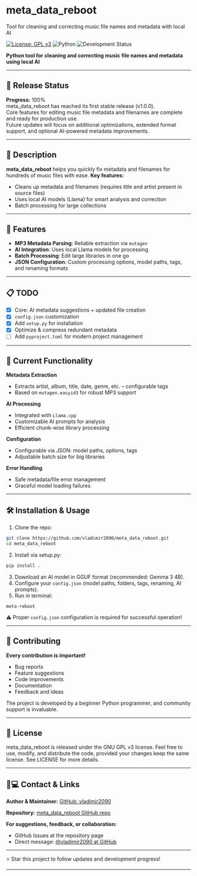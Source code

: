 # meta_data_reboot

Tool for cleaning and correcting music file names and metadata with local AI

[![License: GPL v3](https://img.shields.io/badge/License-GPLv3-blue.svg)](https://www.gnu.org/licenses/gpl-3.0)
![Python](https://img.shields.io/badge/python-3.9+-blue.svg)
![Development Status](https://img.shields.io/badge/status-100%25%20complete-green.svg)

**Python tool for cleaning and correcting music file names and metadata using local AI**

***
## 🚀 Release Status

**Progress:** 100%  
meta_data_reboot has reached its first stable release (v1.0.0).  
Core features for editing music file metadata and filenames are complete and ready for production use.  
Future updates will focus on additional optimizations, extended format support, and optional AI-powered metadata improvements.

***

## 📝 Description

**meta_data_reboot** helps you quickly fix metadata and filenames for hundreds of music files with ease.
**Key features:**

- Cleans up metadata and filenames (requires title and artist present in source files)
- Uses local AI models (Llama) for smart analysis and correction
- Batch processing for large collections

***

## 🎯 Features

- **MP3 Metadata Parsing**: Reliable extraction via `mutagen`
- **AI Integration**: Uses local Llama models for processing
- **Batch Processing**: Edit large libraries in one go
- **JSON Configuration**: Custom processing options, model paths, tags, and renaming formats

***

## 📋 TODO

- [x] Core: AI metadata suggestions + updated file creation
- [x] `config.json` customization
- [x] Add `setup.py` for installation
- [X] Optimize \& compress redundant metadata
- [ ] Add `pyproject.toml` for modern project management

***

## 🔧 Current Functionality

**Metadata Extraction**

- Extracts artist, album, title, date, genre, etc. – configurable tags
- Based on `mutagen.easyid3` for robust MP3 support

**AI Processing**

- Integrated with `Llama.cpp`
- Customizable AI prompts for analysis
- Efficient chunk-wise library processing

**Configuration**

- Configurable via JSON: model paths, options, tags
- Adjustable batch size for big libraries

**Error Handling**

- Safe metadata/file error management
- Graceful model loading failures

***

## 🛠️ Installation \& Usage

1. Clone the repo:

```bash
git clone https://github.com/vladimir2090/meta_data_reboot.git
cd meta_data_reboot
```

2. Install via setup.py:

```bash
pip install .
```

3. Download an AI model in GGUF format (recommended: Gemma 3 4B).
4. Configure your `config.json` (model paths, folders, tags, renaming, AI prompts).
5. Run in terminal:

```
meta-reboot
```

⚠️ Proper `config.json` configuration is required for successful operation!

***

## 🤝 Contributing

**Every contribution is important!**

- Bug reports
- Feature suggestions
- Code improvements
- Documentation
- Feedback and ideas

The project is developed by a beginner Python programmer, and community support is invaluable.

***

## 📄 License

meta_data_reboot is released under the GNU GPL v3 license.
Feel free to use, modify, and distribute the code, provided your changes keep the same license.
See LICENSE for more details.

***

## 🧑💻 Contact \& Links

**Author \& Maintainer:**
[GitHub: vladimir2090](https://github.com/vladimir2090)

**Repository:**
[meta_data_reboot GitHub repo](https://github.com/vladimir2090/meta_data_reboot)

**For suggestions, feedback, or collaboration:**

- GitHub Issues at the repository page
- Direct message: [@vladimir2090 at GitHub](https://github.com/vladimir2090)

***

⭐ Star this project to follow updates and development progress!

***